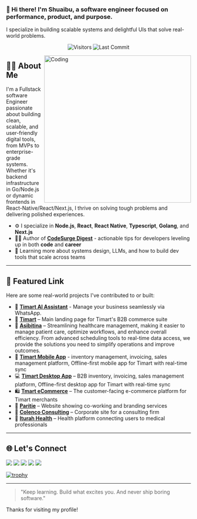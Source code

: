 ### 👋 Hi there! I'm Shuaibu, a software engineer focused on performance, product, and purpose.  
I specialize in building scalable systems and delightful UIs that solve real-world problems.

<p align="center">
<img alt="Visitors" src="https://komarev.com/ghpvc/?username=shuaibu78&style=flat&labelColor=black&logo=github&label=PROFILE+VIEWS&color=29bf12"/>
<img alt="Last Commit" src="https://img.shields.io/github/last-commit/shuaibu78/shuaibu78?logo=markdown&label=LAST+UPDATE&color=29bf12&style=flat">
</p>

<img align="right" alt="Coding" width="400" src="https://media.giphy.com/media/Y4ak9Ki2GZCbJxAnJD/giphy.gif">

## 👨‍💻 About Me

I'm a Fullstack software Engineer passionate about building clean, scalable, and user-friendly digital tools, from MVPs to enterprise-grade systems. Whether it's backend infrastructure in Go/Node.js or dynamic frontends in React-Native/React/Next.js, I thrive on solving tough problems and delivering polished experiences.

- ⚙️ I specialize in **Node.js**, **React**, **React Native**, **Typescript**, **Golang**, and **Next.js**
- ✍🏽 Author of [**CodeSurge Digest**](https://www.linkedin.com/newsletters/7147723670411530240/) - actionable tips for developers leveling up in both **code** and **career**
- 🌱 Learning more about systems design, LLMs, and how to build dev tools that scale across teams

---

## 🔗 Featured Link

Here are some real-world projects I've contributed to or built:

- 🤖 **[Timart AI Assistant](https://wa.me/message/H7JG7JOA2GVUM1)** - Manage your business seamlessly via WhatsApp.
- 🛒 **[Timart](https://gettimart.com/)** – Main landing page for Timart's B2B commerce suite
- 🏥 **[Asibitina](https://freestate.asibitina.com/)** – Streamlining healthcare management, making it easier to manage patient care, optimize workflows, and enhance overall efficiency. From advanced scheduling tools to real-time data access, we provide the solutions you need to simplify operations and improve outcomes.
- 📱 **[Timart Mobile App](https://play.google.com/store/apps/details?id=com.quicktelsolution.quick_manager&hl=en_US&gl=US)** - inventory management, invoicing, sales management platform, Offline-first mobile app for Timart with real-time sync
- 💻 **[Timart Desktop App](https://gettimart.com/download)** – B2B inventory, invoicing, sales management platform, Offline-first desktop app for Timart with real-time sync
- 🛍 **[Tmart eCommerce](https://tmart.com.ng/)** – The customer-facing e-commerce platform for Timart merchants
- 🏦 **[Paritie](https://paritie.com/)** – Website showing co-working and branding services
- 🧠 **[Colenco Consulting](https://colencoconsulting.com/)** – Corporate site for a consulting firm
- 🏥 **[Iturah Health](https://www.iturah.health/)** – Health platform connecting users to medical professionals

---

## 🌐 Let's Connect

[<img src="https://img.shields.io/badge/LinkedIn-devshuaib-informational?style=for-the-badge&labelColor=black&logo=linkedin&logoColor=0077b5&&color=0077b5"/>](https://www.linkedin.com/in/devshuaib/)
[<img src="https://img.shields.io/badge/Gmail-devshuaib@gmail.com-informational?style=for-the-badge&labelColor=black&logoColor=d14836&logo=gmail&color=d14836"/>](mailto:devshuaib@gmail.com)
[<img src="https://img.shields.io/badge/Github-shuaibu78-informational?style=for-the-badge&labelColor=black&logo=github&color=7d88e6"/>](https://github.com/shuaibu78)
[<img src="https://img.shields.io/badge/Twitter-@the_shuaib-informational?style=for-the-badge&labelColor=black&logo=twitter&logoColor=#1DA1F2&color=1da1f2"/>](https://twitter.com/the_shuaib)
[<img src="https://img.shields.io/badge/Instagram-@thebytejourney-informational?style=for-the-badge&labelColor=black&logo=instagram&color=E1306C"/>](https://instagram.com/thebytejourney)

[![trophy](https://github-profile-trophy.vercel.app/?username=shuaibu78&theme=algolia)](https://github.com/ryo-ma/github-profile-trophy)

---

> "Keep learning. Build what excites you. And never ship boring software."

Thanks for visiting my profile!
